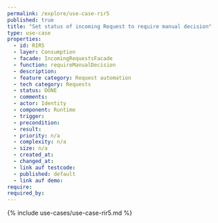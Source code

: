 ```yaml
---
permalink: /explore/use-case-rir5
published: true
title: "Set status of incoming Request to require manual decision"
type: use-case
properties:
  - id: RIR5
  - layer: Consumption
  - facade: IncomingRequestsFacade
  - function: requireManualDecision
  - description:
  - feature category: Request automation
  - tech category: Requests
  - status: DONE
  - comments:
  - actor: Identity
  - component: Runtime
  - trigger:
  - precondition:
  - result:
  - priority: n/a
  - complexity: n/a
  - size: n/a
  - created_at:
  - changed_at:
  - link auf testcode:
  - published: default
  - link auf demo:
require:
required_by:
---
```


{% include use-cases/use-case-rir5.md %}
